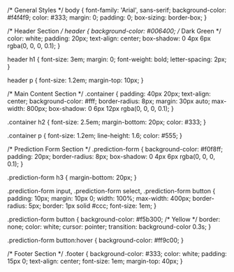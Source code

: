 /* General Styles */
body {
    font-family: 'Arial', sans-serif;
    background-color: #f4f4f9;
    color: #333;
    margin: 0;
    padding: 0;
    box-sizing: border-box;
}

/* Header Section */
header {
    background-color: #006400; /* Dark Green */
    color: white;
    padding: 20px;
    text-align: center;
    box-shadow: 0 4px 6px rgba(0, 0, 0, 0.1);
}

header h1 {
    font-size: 3em;
    margin: 0;
    font-weight: bold;
    letter-spacing: 2px;
}

header p {
    font-size: 1.2em;
    margin-top: 10px;
}

/* Main Content Section */
.container {
    padding: 40px 20px;
    text-align: center;
    background-color: #fff;
    border-radius: 8px;
    margin: 30px auto;
    max-width: 800px;
    box-shadow: 0 6px 12px rgba(0, 0, 0, 0.1);
}

.container h2 {
    font-size: 2.5em;
    margin-bottom: 20px;
    color: #333;
}

.container p {
    font-size: 1.2em;
    line-height: 1.6;
    color: #555;
}

/* Prediction Form Section */
.prediction-form {
    background-color: #f0f8ff;
    padding: 20px;
    border-radius: 8px;
    box-shadow: 0 4px 6px rgba(0, 0, 0, 0.1);
}

.prediction-form h3 {
    margin-bottom: 20px;
}

.prediction-form input, 
.prediction-form select, 
.prediction-form button {
    padding: 10px;
    margin: 10px 0;
    width: 100%;
    max-width: 400px;
    border-radius: 5px;
    border: 1px solid #ccc;
    font-size: 1em;
}

.prediction-form button {
    background-color: #f5b300; /* Yellow */
    border: none;
    color: white;
    cursor: pointer;
    transition: background-color 0.3s;
}

.prediction-form button:hover {
    background-color: #ff9c00;
}

/* Footer Section */
.footer {
    background-color: #333;
    color: white;
    padding: 15px 0;
    text-align: center;
    font-size: 1em;
    margin-top: 40px;
}

